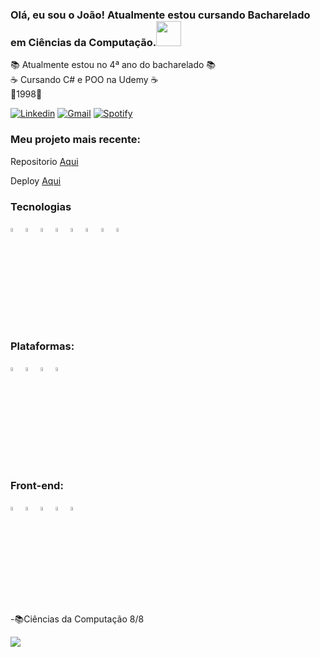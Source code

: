 ### Olá, eu sou o João! Atualmente estou cursando Bacharelado em Ciências da Computação.<img src="https://github.com/gjoioso/gjoioso/blob/main/Hi.gif" width="40px">
📚 Atualmente estou no 4ª ano do bacharelado 📚<br>
☕ Cursando C# e POO na Udemy ☕<br>
👶1998👶<br>

[![Linkedin](https://img.shields.io/badge/-LinkedIn-blue?style=flat-square&logo=Linkedin&logoColor=white&link=https://www.linkedin.com/in/joao-victor-caires/)](https://www.linkedin.com/in/joao-victor-caires/) 
[![Gmail](https://img.shields.io/badge/-Gmail-c14438?style=flat&logo=Gmail&logoColor=white)](mailto:srkayrez@gmail.com)
[![Spotify](https://img.shields.io/badge/-Spotify-1DB954?style=flat&logo=Spotify&logoColor=white)](https://open.spotify.com/user/kayrezgamer)

<h3>Meu projeto mais recente:</h3>
Repositorio <a href='https://github.com/srkayrez/contatos-entregadores'>Aqui</a>

Deploy <a href='https://srkayrez.github.io/contatos-entregadores/'>Aqui</a>

  <h3>Tecnologias</h3>
<div style="display: inline_block">
  <img src="https://cdn.jsdelivr.net/gh/devicons/devicon/icons/python/python-original.svg" / width="4%">
  <img src="https://cdn.jsdelivr.net/gh/devicons/devicon/icons/java/java-original.svg" / width="4%">      
  <img src="https://cdn.jsdelivr.net/gh/devicons/devicon/icons/csharp/csharp-original.svg" / width="4%">
  <img src="https://cdn.jsdelivr.net/gh/devicons/devicon/icons/azure/azure-original.svg" / width="4%">
  <img src="https://cdn.jsdelivr.net/gh/devicons/devicon/icons/angularjs/angularjs-original.svg" / width="4%">
  <img src="https://cdn.jsdelivr.net/gh/devicons/devicon/icons/typescript/typescript-original.svg" / width="4%">
  <img src="https://cdn.jsdelivr.net/gh/devicons/devicon/icons/javascript/javascript-original.svg" / width="4%">
  <img src="https://cdn.jsdelivr.net/gh/devicons/devicon/icons/tailwindcss/tailwindcss-plain.svg" / width="4%">
          
          
          

</div>

<h3>Plataformas:</h3>
<p align="left">
  
 <img src="https://cdn.jsdelivr.net/gh/devicons/devicon/icons/visualstudio/visualstudio-plain.svg" width="4%" />
 <img src="https://cdn.jsdelivr.net/gh/devicons/devicon/icons/vscode/vscode-original.svg" / width="4%">
 <img src="https://cdn.worldvectorlogo.com/logos/eclipse-11.svg" alt="eclipse" width="4%">
 <img src="https://cdn.jsdelivr.net/gh/devicons/devicon/icons/pycharm/pycharm-original.svg" width="4%" />       
 
 
</p>
<h3>Front-end:</h3>
<p align="left">
 <img src="https://cdn.jsdelivr.net/gh/devicons/devicon/icons/angularjs/angularjs-original.svg" width="4%" />
 <img src="https://cdn.jsdelivr.net/gh/devicons/devicon/icons/javascript/javascript-original.svg" width="4%" />
 <img src="https://cdn.jsdelivr.net/gh/devicons/devicon/icons/html5/html5-original.svg" width="4%" />
 <img src="https://cdn.jsdelivr.net/gh/devicons/devicon/icons/css3/css3-original.svg" width="4%" />
 <img src="https://cdn.jsdelivr.net/gh/devicons/devicon/icons/typescript/typescript-original.svg" width="4%" />
          
          
          

-📚Ciências da Computação 8/8


![](https://komarev.com/ghpvc/?username=srkayrez&style=plastic)
